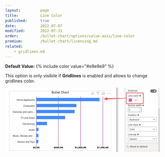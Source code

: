```yaml
---
layout:         page
title:          Line Color
published:      true
date:           2022-07-07
modified:   	2022-07-31
order:          /bullet-chart/options/value-axis/line-color
premium:        /bullet-chart/licensing.md
related:
    - gridlines.md
---
```


**Default Value:** {% include color value="#e9e9e9" %}

This option is only visibile if **Gridlines** is enabled and allows to change gridlines color.

<img src="images/line-color.png" width="700">
